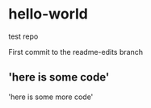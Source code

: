 # hello-world
test repo

First commit to the readme-edits branch 

'here is some code' 
---
'here is some more code' 
